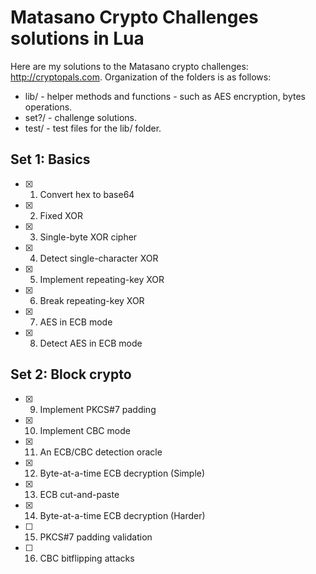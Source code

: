 # Matasano Crypto Challenges solutions in LuaHere are my solutions to the Matasano crypto challenges: http://cryptopals.com. Organization of the folders is as follows:- lib/ - helper methods and functions - such as AES encryption, bytes operations.- set?/ - challenge solutions.- test/ - test files for the lib/ folder.Set 1: Basics-------------- [x] 1. Convert hex to base64- [x] 2. Fixed XOR- [x] 3. Single-byte XOR cipher- [x] 4. Detect single-character XOR- [x] 5. Implement repeating-key XOR- [x] 6. Break repeating-key XOR- [x] 7. AES in ECB mode- [x] 8. Detect AES in ECB modeSet 2: Block crypto-------------------- [x] 9. Implement PKCS#7 padding- [x] 10. Implement CBC mode- [x] 11. An ECB/CBC detection oracle- [x] 12. Byte-at-a-time ECB decryption (Simple)- [x] 13. ECB cut-and-paste- [x] 14. Byte-at-a-time ECB decryption (Harder)- [ ] 15. PKCS#7 padding validation- [ ] 16. CBC bitflipping attacks